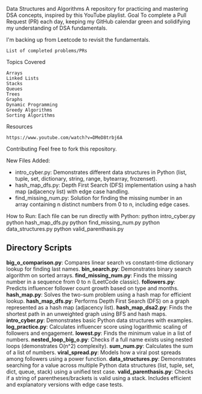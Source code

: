 Data Structures and Algorithms
A repository for practicing and mastering DSA concepts, inspired by this YouTube playlist.
Goal
To complete a Pull Request (PR) each day, keeping my GitHub calendar green and solidifying my understanding of DSA fundamentals.

I'm backing up from Leetcode to revisit the fundamentals.

    List of completed problems/PRs

Topics Covered

    Arrays
    Linked Lists
    Stacks
    Queues
    Trees
    Graphs
    Dynamic Programming
    Greedy Algorithms
    Sorting Algorithms

Resources

    https://www.youtube.com/watch?v=DMeD8trbj6A

Contributing
Feel free to fork this repository.
 
New Files Added:
 - intro_cyber.py: Demonstrates different data structures in Python (list, tuple, set, dictionary, string, range, bytearray, frozenset).
 - hash_map_dfs.py: Depth First Search (DFS) implementation using a hash map (adjacency list) with edge case handling.
 - find_missing_num.py: Solution for finding the missing number in an array containing n distinct numbers from 0 to n, including edge cases.

How to Run:
Each file can be run directly with Python:
    python intro_cyber.py
    python hash_map_dfs.py
    python find_missing_num.py
    python data_structures.py
    python valid_parenthasis.py

## Directory Scripts

**big_o_comparison.py**: Compares linear search vs constant-time dictionary lookup for finding last names.
**bin_search.py**: Demonstrates binary search algorithm on sorted arrays.
**find_missing_num.py**: Finds the missing number in a sequence from 0 to n (LeetCode classic).
**followers.py**: Predicts influencer follower count growth based on type and months.
**hash_map.py**: Solves the two-sum problem using a hash map for efficient lookup.
**hash_map_dfs.py**: Performs Depth First Search (DFS) on a graph represented as a hash map (adjacency list).
**hash_map_dsa2.py**: Finds the shortest path in an unweighted graph using BFS and hash maps.
**intro_cyber.py**: Demonstrates basic Python data structures with examples.
**log_practice.py**: Calculates influencer score using logarithmic scaling of followers and engagement.
**lowest.py**: Finds the minimum value in a list of numbers.
**nested_loop_big_o.py**: Checks if a full name exists using nested loops (demonstrates O(n^2) complexity).
**sum_num.py**: Calculates the sum of a list of numbers.
**viral_spread.py**: Models how a viral post spreads among followers using a power function.
**data_structures.py**: Demonstrates searching for a value across multiple Python data structures (list, tuple, set, dict, queue, stack) using a unified test case.
**valid_parenthasis.py**: Checks if a string of parentheses/brackets is valid using a stack. Includes efficient and explanatory versions with edge case tests.
